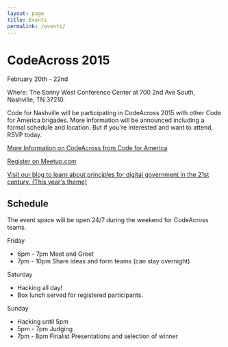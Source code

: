```yaml
---
layout: page
title: Events
permalink: /events/
---
```


CodeAcross 2015
===============

February 20th - 22nd

Where: The Sonny West Conference Center at 700 2nd Ave South, Nashville, TN 37210.

Code for Nashville will be participating in CodeAcross 2015 with other Code for
America brigades. More information will be announced including a formal schedule
and location. But if you're interested and want to attend, RSVP today.

[More Information on CodeAcross from Code for America](http://www.codeforamerica.org/events/codeacross-2015/)

[Register on Meetup.com](http://www.meetup.com/code-for-nashville/events/219083666/)

[Visit our blog to learn about principles for digital government in the 21st century. (This year's theme)](/blog/)

Schedule
--------

The event space will be open 24/7 during the weekend for CodeAcross teams.

Friday

* 6pm - 7pm Meet and Greet
* 7pm - 10pm Share ideas and form teams (can stay overnight)

Saturday

* Hacking all day!
* Box lunch served for registered participants.

Sunday

* Hacking until 5pm
* 5pm - 7pm Judging
* 7pm - 8pm Finalist Presentations and selection of winner
